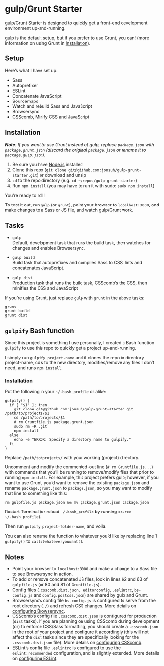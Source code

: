 # gulp/Grunt Starter

gulp/Grunt Starter is designed to quickly get a front-end development environment up-and-running.

gulp is the default setup, but if you prefer to use Grunt, you can! (more information on using Grunt in [Installation](#installation)).

## Setup

Here’s what I have set up:

- Sass
- Autoprefixer
- ESLint
- Concatenate JavaScript
- Sourcemaps
- Watch and rebuild Sass and JavaScript
- Browsersync
- CSScomb, Minify CSS and JavaScript

## Installation

*__Note__: If you want to use Grunt instead of gulp, replace `package.json` with `package.grunt.json` (discard the original `package.json` or rename it to `package.gulp.json`).*

1. Be sure you have [Node.js](https://nodejs.org) installed
2. Clone this repo (`git clone git@github.com:jonsuh/gulp-grunt-starter.git`) or download and unzip
3. `cd` to the repo directory (e.g. `cd ~/repos/gulp-grunt-starter`)
4. Run `npm install` (you may have to run it with sudo: `sudo npm install`)

You’re ready to roll!

To test it out, run `gulp` (or `grunt`), point your browser to `localhost:3000`, and make changes to a Sass or JS file, and watch gulp/Grunt work. 

## Tasks

- `gulp`  
Default, development task that runs the build task, then watches for changes and enables Browsersync.

- `gulp build`  
Build task that autoprefixes and compiles Sass to CSS, lints and concatenates JavaScript.

- `gulp dist`  
Production task that runs the build task, CSScomb’s the CSS, then minifies the CSS and JavaScript

If you’re using Grunt, just replace `gulp` with `grunt` in the above tasks:
```
grunt
grunt build
grunt dist
```

## `gulpify` Bash function

Since this project is something I use personally, I created a Bash function `gulpify` to use this repo to quickly get a project up-and-running.

I simply run `gulpify project-name` and it clones the repo in directory project-name, cd’s to the new directory, modifies/remove any files I don’t need, and runs `npm install`.

### Installation

Put the following in your `~/.bash_profile` or alike:

```
gulpify() {
  if [ "$1" ]; then
    git clone git@github.com:jonsuh/gulp-grunt-starter.git /path/to/projects/$1
    cd /path/to/projects/$1
    # rm Gruntfile.js package.grunt.json
    sudo rm -R .git
    npm install
  else
    echo -e "ERROR: Specify a directory name to gulpify."
  fi
}
```

Replace `/path/to/projects/` with your working (project) directory.

Uncomment and modify the commented-out line (`# rm Gruntfile.js...`) with commands that you’ll be running to remove/modify files that prior to running `npm install`. For example, this project prefers gulp; however, if you want to use Grunt, you’d want to remove the existing `package.json` and rename `package.grunt.json` to `package.json`, so you may want to modify that line to something like this:

```
rm gulpfile.js package.json && mv package.grunt.json package.json
```

Restart Terminal (or reload `~/.bash_profile` by running `source ~/.bash_profile`).

Then run `gulpify project-folder-name`, and voila.

You can also rename the function to whatever you’d like by replacing line 1 `gulpify()` to `callitwhateveryouwant()`.

## Notes

- Point your browser to `localhost:3000` and make a change to a Sass file to see Browsersync in action.
- To add or remove concatenated JS files, look in lines 62 and 63 of `gulpfile.js` (or 80 and 81 of `Gruntfile.js`).
- Config files (`.csscomb.dist.json`, `.editorconfig`, `.eslintrc`, `bs-config.js` and `config.postcss.json`) are shared by gulp and Grunt.
- Browsersync’s config file `bs-config.js` is configured to serve from the root directory (`./`) and refresh CSS changes. More details on [configuring Browsersync](https://www.browsersync.io/docs/options/).
- CSScomb’s config file `.csscomb.dist.json` is configured for production (`dist` tasks). If you are planning on using CSScomb during development (or) to enforce CSS/Sass formatting, you should create a `.csscomb.json` in the root of your project and configure it accordingly (this will not affect the `dist` tasks since they are specifically looking for the `.csscomb.dist.json` file). More details on [configuring CSScomb](https://github.com/csscomb/csscomb.js/blob/master/doc/options.md).
- ESLint’s config file `.eslintrc` is configured to use the `eslint:recommended` configuration, and is slightly extended. More details on [configuring ESLint](http://eslint.org/docs/user-guide/configuring).
